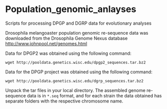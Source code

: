 # Population_genomic_anlayses
Scripts for processing DPGP and DGRP data for evolutionary analyses

Drosophila melangoaster population genomic re-sequence data was downloaded from the Drosophila Genome Nexus database http://www.johnpool.net/genomes.html

Data for DPGP2 was obtained using the following command:

`wget http://pooldata.genetics.wisc.edu/dpgp2_sequences.tar.bz2`

Data for the DPGP project was obtained using the following command:

`wget http://pooldata.genetics.wisc.edu/dgrp_sequences.tar.bz2`

Unpack the tar files in your local directory. The assembled genome re-sequence data is in `*.seq` format, and for each strain the data obtained has separate folders with the respective chromosome name. 
